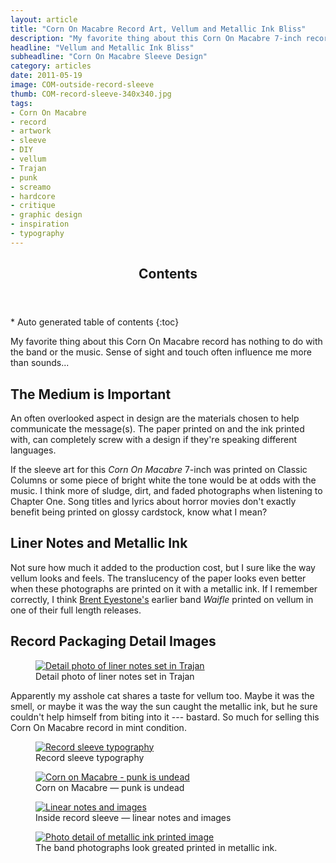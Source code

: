```yaml
---
layout: article
title: "Corn On Macabre Record Art, Vellum and Metallic Ink Bliss"
description: "My favorite thing about this Corn On Macabre 7-inch record is the use of vellum and metallic inks in the sleeve."
headline: "Vellum and Metallic Ink Bliss"
subheadline: "Corn On Macabre Sleeve Design"
category: articles
date: 2011-05-19
image: COM-outside-record-sleeve
thumb: COM-record-sleeve-340x340.jpg
tags: 
- Corn On Macabre 
- record
- artwork
- sleeve
- DIY
- vellum
- Trajan
- punk
- screamo
- hardcore
- critique
- graphic design
- inspiration
- typography
---
```

<section id="table-of-contents" class="toc">
  <header>
    <h1 class="delta">Contents</h1>
  </header>
<div id="drawer" markdown="1">
*  Auto generated table of contents
{:toc}
</div>
</section><!-- /#table-of-contents -->

My favorite thing about this Corn On Macabre record has nothing to do with the band or the music. Sense of sight and touch often influence me more than sounds...

## The Medium is Important

An often overlooked aspect in design are the materials chosen to help communicate the message(s). The paper printed on and the ink printed with, can completely screw with a design if they're speaking different languages.

If the sleeve art for this *Corn On Macabre* 7-inch was printed on Classic Columns or some piece of bright white the tone would be at odds with the music. I think more of sludge, dirt, and faded photographs when listening to Chapter One. Song titles and lyrics about horror movies don't exactly benefit being printed on glossy cardstock, know what I mean?

## Liner Notes and Metallic Ink

Not sure how much it added to the production cost, but I sure like the way vellum looks and feels. The translucency of the paper looks even better when these photographs are printed on it with a metallic ink. If I remember correctly, I think [Brent Eyestone's](http://www.discogs.com/artist/Brent+Eyestone) earlier band *Waifle* printed on vellum in one of their full length releases.

## Record Packaging Detail Images

<figure>
	<a href="{{ site.url }}/images/COM-metallic-ink-trajan.jpg" class="fancybox" rel="gallery" title="Everyone's favorite movie poster typeface, Trajan."><img src="{{ site.url }}/images/COM-metallic-ink-trajan-620x197.jpg" alt="Detail photo of liner notes set in Trajan" /></a>
	<figcaption>Detail photo of liner notes set in Trajan</figcaption>
</figure>

Apparently my asshole cat shares a taste for vellum too. Maybe it was the smell, or maybe it was the way the sun caught the metallic ink, but he sure couldn't help himself from biting into it --- bastard. So much for selling this Corn On Macabre record in mint condition.

<figure>
	<a href="{{ site.url }}/images/COM-record-sleeve-typography.jpg" title="Trajan is overused for a reason &#8212; it looks pretty good here, even if there are a few widows."><img src="{{ site.url }}/images/COM-record-sleeve-typography-300.jpg" alt="Record sleeve typography" /></a>
	<figcaption>Record sleeve typography</figcaption>
</figure>

<figure>
	<a href="{{ site.url }}/images/COM-punk-is-undead.jpg" title="Look, more Trajan. Suppose it was choosen to tie together horror themes in the songs with typography usually associated with horror film posters."><img src="{{ site.url }}/images/COM-punk-is-undead-300.jpg" alt="Corn on Macabre - punk is undead" /></a>
	<figcaption>Corn on Macabre &#8212; punk is undead</figcaption>
</figure>

<figure>
	<a href="{{ site.url }}/images/COM-record-sleeve.jpg" title="Less is more. Printed in only two colors really benefits this piece."><img src="{{ site.url }}/images/COM-record-sleeve-300.jpg" alt="Linear notes and images" /></a>
	<figcaption>Inside record sleeve &#8212; linear notes and images</figcaption>
</figure>

<figure>
    <a href="{{ site.url }}/images/COM-metallic-ink-image.jpg" title="Photographs printed on vellum with metallic ink"><img src="{{ site.url }}/images/COM-metallic-ink-image-300.jpg" alt="Photo detail of metallic ink printed image" /></a>
	<figcaption>The band photographs look greated printed in metallic ink.</figcaption>
</figure>